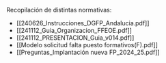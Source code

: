 Recopilación de distintas normativas:
- [[240626_Instrucciones_DGFP_Andalucia.pdf]]
- [[241112_Guia_Organizacion_FFEOE.pdf]]
- [[241112_PRESENTACION_Guia_v014.pdf]]
- [[Modelo solicitud falta puesto formativos(F).pdf]]
- [[Preguntas_Implantación nueva FP_2024_25.pdf]]
